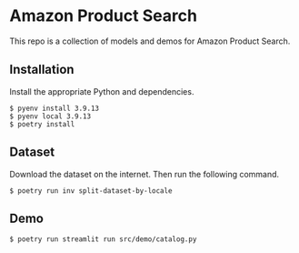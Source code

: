 # Amazon Product Search

This repo is a collection of models and demos for Amazon Product Search.

## Installation

Install the appropriate Python and dependencies.

```
$ pyenv install 3.9.13
$ pyenv local 3.9.13
$ poetry install
```

## Dataset

Download the dataset on the internet. Then run the following command.

```
$ poetry run inv split-dataset-by-locale
```

## Demo

```
$ poetry run streamlit run src/demo/catalog.py
```
